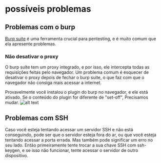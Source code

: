 # possíveis problemas
## Problemas com o burp
[Burp suite](Pendente) é uma ferramenta crucial para pentesting, e é muito comum que ela apresente problemas.

### Não desativar o proxy
O burp suite tem um proxy integrado, e por isso, ele intercepta todas as requisições feitas pelo navegador. Um problema comum é esquecer de desativar o proxy depois de fechar o burp suite, o que faz com que o navegador não consiga mais acessar a internet.

Provavelmente você instalou o plugin do burp no navegador, e ele está ativado. Se o conteúdo do plugin for diferente de "set-off", Precisamos mudar.
![alt text](/content/foxyroxy.png)

## Problemas com SSH

Caso você esteja tentando acessar um servidor SSH e não está conseguindo, pode ser que o servidor esteja fora do ar, ou que você esteja tentando acessar a porta errada. Mas também pode significar um erro no seu lado. Então primeiramente tente trocar a sua chave SSH com ssh-keygen, e se isso não funcionar, tente acessar o servidor de outro dispositivo.

